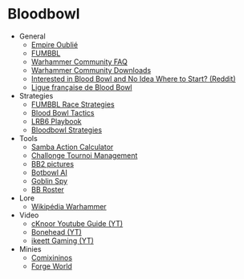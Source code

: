 # Bloodbowl

* General
  * [Empire Oublié](http://empireoublie.free.fr/)
  * [FUMBBL](https://fumbbl.com/)
  * [Warhammer Community FAQ](https://www.warhammer-community.com/faqs/?=#blood-bowl)
  * [Warhammer Community Downloads](https://www.warhammer-community.com/downloads/#blood-bowl)
  * [Interested in Blood Bowl and No Idea Where to Start? (Reddit)](https://www.reddit.com/r/bloodbowl/comments/d86f0a/interested_in_blood_bowl_and_no_idea_where_to/)
  * [Ligue française de Blood Bowl](https://ligue-bloodbowl.fr/)
* Strategies
  * [FUMBBL Race Strategies](https://fumbbl.com/help:BB20RaceStrategy)
  * [Blood Bowl Tactics](https://bbtactics.com/)
  * [LRB6 Playbook](http://www.plasmoids.dk/bbowl/LRB6Playbooks.htm)
  * [Bloodbowl Strategies](https://bloodbowlstrategies.com/fr/)
* Tools
  * [Samba Action Calculator](http://www.elyoukey.com/sac/)
  * [Challonge Tournoi Management](https://challonge.com/fr)
  * [BB2 pictures](http://download.cyanide-studio.com/images-bb2/)
  * [Botbowl AI](https://github.com/njustesen/botbowl)
  * [Goblin Spy](https://www.mordrek.com/gspy/)
  * [BB Roster](https://bbroster.com/)
* Lore
  * [Wikipédia Warhammer](https://fr.wikipedia.org/wiki/Warhammer)
* Video
  * [cKnoor Youtube Guide (YT)](https://www.youtube.com/watch?v=WrU7dU1HSds&list=PLSJ6kwwJv4Nq12RPHARCNSpIJ7162MANH)
  * [Bonehead (YT)](https://www.youtube.com/@BoneheadPodcast)
  * [ikeett Gaming (YT)](https://www.youtube.com/@ikeettgaming)
* Minies
  * [Comixininos](https://www.comixininos.com/)
  * [Forge World](https://www.forgeworld.co.uk/)
